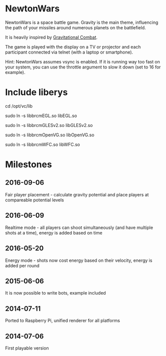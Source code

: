 NewtonWars
==========

NewtonWars is a space battle game. Gravity is the main theme, influencing the path of your missiles around numerous planets on the battlefield.

It is heavily inspired by [Gravitational Combat](https://web.archive.org/web/20041128233753/http://home.cs.tum.edu/~jain/software/gravcombat.php).

The game is played with the display on a TV or projector and each participant connected via telnet (with a laptop or smartphone). 

Hint: NewtonWars assumes vsync is enabled. If it is running way too fast on your system, you can use the throttle argument to slow it down (set to 16 for example).

Include liberys
==============
cd /opt/vc/lib

sudo ln -s libbrcmEGL.so libEGL.so

sudo ln -s libbrcmGLESv2.so libGLESv2.so

sudo ln -s libbrcmOpenVG.so libOpenVG.so

sudo ln -s libbrcmWFC.so libWFC.so


Milestones
==========

2016-09-06
----------
Fair player placement - calculate gravity potential and place players at compareable potential levels

2016-06-09
----------
Realtime mode - all players can shoot simultaneously (and have multiple shots at a time), energy is added based on time

2016-05-20
----------
Energy mode - shots now cost energy based on their velocity, energy is added per round

2015-06-06
----------
It is now possible to write bots, example included

2014-07-11
----------
Ported to Raspberry Pi, unified renderer for all platforms

2014-07-06
----------
First playable version
